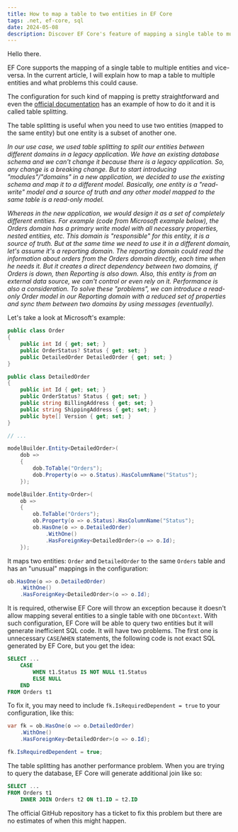 ```yaml
---
title: How to map a table to two entities in EF Core
tags: .net, ef-core, sql
date: 2024-05-08
description: Discover EF Core's feature of mapping a single table to multiple entities and potential pitfalls.
---
```


Hello there.

EF Core supports the mapping of a single table to multiple entities and vice-versa. In the current article, I will explain how to map a table to multiple entities and what problems this could cause.

The configuration for such kind of mapping is pretty straightforward and even the [official documentation](https://learn.microsoft.com/en-us/ef/core/modeling/table-splitting#table-splitting) has an example of how to do it and it is called table splitting.

The table splitting is useful when you need to use two entities (mapped to the same entity) but one entity is a subset of another one.

_In our use case, we used table splitting to split our entities between different domains in a legacy application. We have an existing database schema and we can't change it because there is a legacy application. So, any change is a breaking change. But to start introducing "modules"/"domains" in a new application, we decided to use the existing schema and map it to a different model. Basically, one entity is a "read-write" model and a source of truth and any other model mapped to the same table is a read-only model._

_Whereas in the new application, we would design it as a set of completely different entities. For example (code from Microsoft example below), the Orders domain has a primary write model with all necessary properties, nested entities, etc. This domain is "responsible" for this entity, it is a source of truth. But at the same time we need to use it in a different domain, let's assume it's a reporting domain. The reporting domain could read the information about orders from the Orders domain directly, each time when he needs it. But it creates a direct dependency between two domains, if Orders is down, then Reporting is also down. Also, this entity is from an external data source, we can't control or even rely on it. Performance is also a consideration. To solve these "problems", we can introduce a read-only Order model in our Reporting domain with a reduced set of properties and sync them between two domains by using messages (eventually)._

Let's take a look at Microsoft's example:

```csharp
public class Order
{
    public int Id { get; set; }
    public OrderStatus? Status { get; set; }
    public DetailedOrder DetailedOrder { get; set; }
}

public class DetailedOrder
{
    public int Id { get; set; }
    public OrderStatus? Status { get; set; }
    public string BillingAddress { get; set; }
    public string ShippingAddress { get; set; }
    public byte[] Version { get; set; }
}

// ...

modelBuilder.Entity<DetailedOrder>(
    dob =>
    {
        dob.ToTable("Orders");
        dob.Property(o => o.Status).HasColumnName("Status");
    });

modelBuilder.Entity<Order>(
    ob =>
    {
        ob.ToTable("Orders");
        ob.Property(o => o.Status).HasColumnName("Status");
        ob.HasOne(o => o.DetailedOrder)
            .WithOne()
            .HasForeignKey<DetailedOrder>(o => o.Id);
    });
```

It maps two entities: `Order` and `DetailedOrder` to the same `Orders` table and has an "unusual" mappings in the configuration:

```csharp
ob.HasOne(o => o.DetailedOrder)
    .WithOne()
    .HasForeignKey<DetailedOrder>(o => o.Id);
```

It is required, otherwise EF Core will throw an exception because it doesn't allow mapping several entities to a single table with one `DbContext`. With such configuration, EF Core will be able to query two entities but it will generate inefficient SQL code. It will have two problems. The first one is unnecessary `CASE`/`WHEN` statements, the following code is not exact SQL generated by EF Core, but you get the idea:

```sql
SELECT ...
    CASE 
        WHEN t1.Status IS NOT NULL t1.Status
        ELSE NULL
    END
FROM Orders t1
```

To fix it, you may need to include `fk.IsRequiredDependent = true` to your configuration, like this:

```csharp
var fk = ob.HasOne(o => o.DetailedOrder)
    .WithOne()
    .HasForeignKey<DetailedOrder>(o => o.Id);

fk.IsRequiredDependent = true;
```

The table splitting has another performance problem. When you are trying to query the database, EF Core will generate additional join like so:

```sql
SELECT ...
FROM Orders t1
    INNER JOIN Orders t2 ON t1.ID = t2.ID
```

The official GitHub repository has a ticket to fix this problem but there are no estimates of when this might happen.

